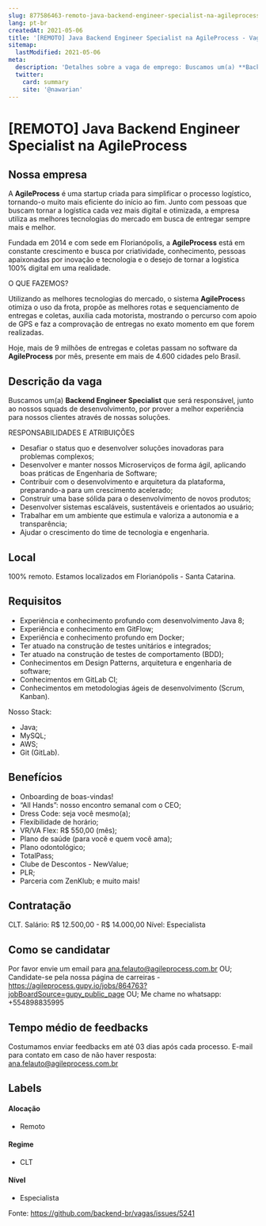 ```yaml
---
slug: 877586463-remoto-java-backend-engineer-specialist-na-agileprocess
lang: pt-br
createdAt: 2021-05-06
title: '[REMOTO] Java Backend Engineer Specialist na AgileProcess - Vaga de Emprego'
sitemap:
  lastModified: 2021-05-06
meta:
  description: 'Detalhes sobre a vaga de emprego: Buscamos um(a) **Backend Engineer Specialist** que será responsável, junto ao nossos squads de desenvolvimento, por prover a melhor experiência para nossos clientes através de nossas soluções. RESPONSABILIDADES E ATRIBUIÇÕES - Desafiar o status quo e desenvolver soluções inovadoras para problemas complexos; - Desenvolver e manter nossos Microserviços de forma ágil, aplicando boas práticas de Engenharia de Software; - Contribuir com o desenvolvimento e arquitetura da plataforma, preparando-a para um crescimento acelerado; - Construir uma base sólida para o desenvolvimento de novos produtos; - Desenvolver sistemas escaláveis, sustentáveis e orientados ao usuário; - Trabalhar em um ambiente que estimula e valoriza a autonomia e a transparência; - Ajudar o crescimento do time de tecnologia e engenharia.'
  twitter:
    card: summary
    site: '@nawarian'
---
```


# [REMOTO] Java Backend Engineer Specialist na AgileProcess

## Nossa empresa

A **AgileProcess** é uma startup criada para simplificar o processo logístico, tornando-o muito mais eficiente do início ao fim. Junto com pessoas que buscam tornar a logística cada vez mais digital e otimizada, a empresa utiliza as melhores tecnologias do mercado em busca de entregar sempre mais e melhor.

Fundada em 2014 e com sede em Florianópolis, a **AgileProcess** está em constante crescimento e busca por criatividade, conhecimento, pessoas apaixonadas por inovação e tecnologia e o desejo de tornar a logística 100% digital em uma realidade.

O QUE FAZEMOS?

Utilizando as melhores tecnologias do mercado, o sistema **AgileProces**s otimiza o uso da frota, propõe as melhores rotas e sequenciamento de entregas e coletas, auxilia cada motorista, mostrando o percurso com apoio de GPS e faz a comprovação de entregas no exato momento em que forem realizadas.

Hoje, mais de 9 milhões de entregas e coletas passam no software da **AgileProcess** por mês, presente em mais de 4.600 cidades pelo Brasil.

## Descrição da vaga

Buscamos um(a) **Backend Engineer Specialist** que será responsável, junto ao nossos squads de desenvolvimento, por prover a melhor experiência para nossos clientes através de nossas soluções.

RESPONSABILIDADES E ATRIBUIÇÕES

- Desafiar o status quo e desenvolver soluções inovadoras para problemas complexos;
- Desenvolver e manter nossos Microserviços de forma ágil, aplicando boas práticas de Engenharia de Software;
- Contribuir com o desenvolvimento e arquitetura da plataforma, preparando-a para um crescimento acelerado;
- Construir uma base sólida para o desenvolvimento de novos produtos;
- Desenvolver sistemas escaláveis, sustentáveis e orientados ao usuário;
- Trabalhar em um ambiente que estimula e valoriza a autonomia e a transparência;
- Ajudar o crescimento do time de tecnologia e engenharia.

## Local

100% remoto. Estamos localizados em Florianópolis - Santa Catarina.

## Requisitos

- Experiência e conhecimento profundo com desenvolvimento Java 8;
- Experiência e conhecimento em GitFlow;
- Experiência e conhecimento profundo em Docker;
- Ter atuado na construção de testes unitários e integrados;
- Ter atuado na construção de testes de comportamento (BDD);
- Conhecimentos em Design Patterns, arquitetura e engenharia de software;
- Conhecimentos em GitLab CI;
- Conhecimentos em metodologias ágeis de desenvolvimento (Scrum, Kanban).

Nosso Stack:
- Java;
- MySQL;
- AWS;
- Git (GitLab).

## Benefícios

- Onboarding de boas-vindas!
- “All Hands”: nosso encontro semanal com o CEO;
- Dress Code: seja você mesmo(a);
- Flexibilidade de horário;
- VR/VA Flex: R$ 550,00 (mês);
- Plano de saúde (para você e quem você ama);
- Plano odontológico;
- TotalPass;
- Clube de Descontos - NewValue;
- PLR;
- Parceria com ZenKlub;
e muito mais!

## Contratação
CLT.
Salário: R$ 12.500,00 - R$ 14.000,00
Nível: Especialista

## Como se candidatar

Por favor envie um email para ana.felauto@agileprocess.com.br OU;
Candidate-se pela nossa página de carreiras - https://agileprocess.gupy.io/jobs/864763?jobBoardSource=gupy_public_page OU;
Me chame no whatsapp: +554898835995

## Tempo médio de feedbacks

Costumamos enviar feedbacks em até 03 dias após cada processo.
E-mail para contato em caso de não haver resposta: ana.felauto@agileprocess.com.br

## Labels
<!-- retire os labels que não fazem sentido à vaga -->

#### Alocação
- Remoto

#### Regime
- CLT


#### Nível
- Especialista




Fonte: https://github.com/backend-br/vagas/issues/5241